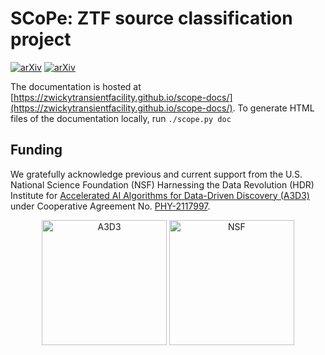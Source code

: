 # SCoPe: ZTF source classification project

[![arXiv](https://img.shields.io/badge/arXiv-2102.11304-brightgreen)](https://arxiv.org/abs/2102.11304)
[![arXiv](https://img.shields.io/badge/arXiv-2009.14071-brightgreen)](https://arxiv.org/abs/2009.14071)

The documentation is hosted at [https://zwickytransientfacility.github.io/scope-docs/](https://zwickytransientfacility.github.io/scope-docs/). To generate HTML files of the documentation locally, run `./scope.py doc`

## Funding
 We gratefully acknowledge previous and current support from the U.S. National Science Foundation (NSF) Harnessing the Data Revolution (HDR) Institute for <a href="https://a3d3.ai">Accelerated AI Algorithms for Data-Driven Discovery (A3D3)</a> under Cooperative Agreement No. <a href="https://www.nsf.gov/awardsearch/showAward?AWD_ID=2117997">PHY-2117997</a>.

 <p align="center">
 <img src="https://github.com/ZwickyTransientFacility/scope/blob/main/assets/a3d3.png" alt="A3D3" width="200"/>
 <img src="https://github.com/ZwickyTransientFacility/scope/blob/main/assets/nsf.png" alt="NSF" width="200"/>
